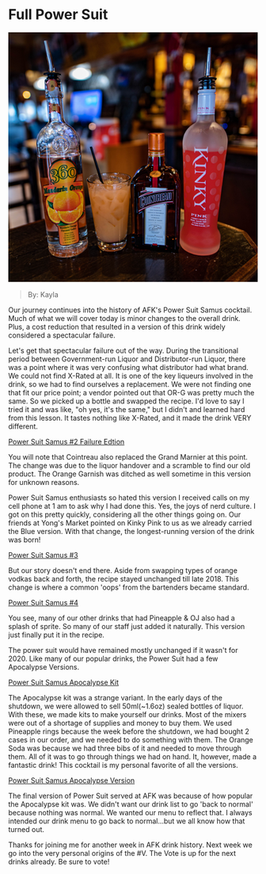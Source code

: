 # Full Power Suit 
![Power](images/powerfulsuit.bmp "lets gooo")
> By: Kayla

Our journey continues into the history of AFK's Power Suit Samus cocktail. Much of what we will cover today is minor changes to the overall drink. Plus, a cost reduction that resulted in a version of this drink widely considered a spectacular failure.

Let's get that spectacular failure out of the way. During the transitional period between Government-run Liquor and Distributor-run Liquor, there was a point where it was very confusing what distributor had what brand. We could not find X-Rated at all. It is one of the key liqueurs involved in the drink, so we had to find ourselves a replacement. We were not finding one that fit our price point; a vendor pointed out that OR-G was pretty much the same. So we picked up a bottle and swapped the recipe. I'd love to say I tried it and was like, "oh yes, it's the same," but I didn't and learned hard from this lesson. It tastes nothing like X-Rated, and it made the drink VERY different.

[Power Suit Samus #2 Failure Edtion](https://afktavern.com/drink/502/PowerSuitSamusv2)

You will note that Cointreau also replaced the Grand Marnier at this point. The change was due to the liquor handover and a scramble to find our old product. The Orange Garnish was ditched as well sometime in this version for unknown reasons.

Power Suit Samus enthusiasts so hated this version I received calls on my cell phone at 1 am to ask why I had done this. Yes, the joys of nerd culture. I got on this pretty quickly, considering all the other things going on. Our friends at Yong's Market pointed on Kinky Pink to us as we already carried the Blue version. With that change, the longest-running version of the drink was born!

[Power Suit Samus #3](https://afktavern.com/drink/503/PowerSuitSamusv3)

But our story doesn't end there. Aside from swapping types of orange vodkas back and forth, the recipe stayed unchanged till late 2018. This change is where a common 'oops' from the bartenders became standard.

[Power Suit Samus #4](https://afktavern.com/drink/504/PowerSuitSamusv4)

You see, many of our other drinks that had Pineapple & OJ also had a splash of sprite. So many of our staff just added it naturally. This version just finally put it in the recipe.

The power suit would have remained mostly unchanged if it wasn't for 2020. Like many of our popular drinks, the Power Suit had a few Apocalypse Versions.

[Power Suit Samus Apocalypse Kit](https://afktavern.com/drink/501/PowerSuitSamusApocalypseKit)

The Apocalypse kit was a strange variant. In the early days of the shutdown, we were allowed to sell 50ml(~1.6oz) sealed bottles of liquor. With these, we made kits to make yourself our drinks. Most of the mixers were out of a shortage of supplies and money to buy them. We used Pineapple rings because the week before the shutdown, we had bought 2 cases in our order, and we needed to do something with them. The Orange Soda was because we had three bibs of it and needed to move through them. All of it was to go through things we had on hand. It, however, made a fantastic drink! This cocktail is my personal favorite of all the versions.

[Power Suit Samus Apocalypse Version](https://afktavern.com/drink/840/PowerSuitSamusApocalypse)

The final version of Power Suit served at AFK was because of how popular the Apocalypse kit was. We didn't want our drink list to go 'back to normal' because nothing was normal. We wanted our menu to reflect that. I always intended our drink menu to go back to normal...but we all know how that turned out.

Thanks for joining me for another week in AFK drink history. Next week we go into the very personal origins of the #V. The Vote is up for the next drinks already. Be sure to vote!